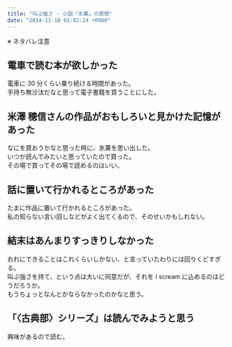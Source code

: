 ```yaml
---
title: "叫ぶ強さ - 小説「氷菓」の感想"
date: "2014-11-18 01:02:24 +0900"
---
```


※ ネタバレ注意

## 電車で読む本が欲しかった

電車に 30 分くらい乗り続ける時間があった。  
手持ち無沙汰だなと思って電子書籍を買うことにした。

## 米澤 穂信さんの作品がおもしろいと見かけた記憶があった

なにを買おうかなと思った時に、氷菓を思い出した。  
いつか読んでみたいと思っていたので買った。  
その場で買ってその場で読めるのはいい。

## 話に置いて行かれるところがあった

たまに作品に置いて行かれるところがあった。  
私の知らない言い回しなどがよく出てくるので、そのせいかもしれない。

## 結末はあんまりすっきりしなかった

おれにできることはこれくらいしかない、と言っていたわりには回りくどすぎる。  
叫ぶ強さを持て、という点は大いに同意だが、それを I scream に込めるのはどうだろうか。  
もうちょっとなんとかならなかったのかなと思う。

## 「〈古典部〉シリーズ」は読んでみようと思う

興味があるので読む。
